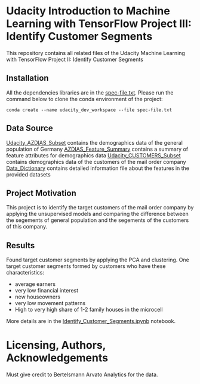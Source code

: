 # Udacity Introduction to Machine Learning with TensorFlow Project III: Identify Customer Segments

This repository contains all related files of the Udacity Machine Learning with TensorFlow Project II: Identify Customer Segments

## Installation
All the dependencies libraries are in the [spec-file.txt](https://github.com/Mendy5/Udacity_Project_Identify_Customer_Segments/blob/main/spec-file.txt). Please run the command below to clone the conda environment of the project:
```
conda create --name udacity_dev_workspace --file spec-file.txt
```

## Data Source
[Udacity_AZDIAS_Subset](https://github.com/Mendy5/Udacity_Project_Identify_Customer_Segments/blob/main/Udacity_AZDIAS_Subset.csv) contains the demographics data of the general population of Germany
[AZDIAS_Feature_Summary](https://github.com/Mendy5/Udacity_Project_Identify_Customer_Segments/blob/main/AZDIAS_Feature_Summary.csv) contains a summary of feature attributes for demographics data
[Udacity_CUSTOMERS_Subset](https://github.com/Mendy5/Udacity_Project_Identify_Customer_Segments/blob/main/Udacity_CUSTOMERS_Subset.csv) contains demographics data of the customers of the mail order company
[Data_Dictionary](https://github.com/Mendy5/Udacity_Project_Identify_Customer_Segments/blob/main/Data_Dictionary.md) contains detailed information file about the features in the provided datasets

## Project Motivation
This project is to identify the target customers of the mail order company by applying the unsupervised models and comparing the difference between the segements of general population and the segements of the customers of this company.

## Results
Found target customer segments by applying the PCA and clustering. One target customer segments formed by customers who have these characteristics:

- average earners
- very low financial interest
- new houseowners
- very low movement patterns
- High to very high share of 1-2 family houses in the microcell

More details are in the [Identify_Customer_Segments.ipynb](https://github.com/Mendy5/Udacity_Project_Identify_Customer_Segments/blob/main/Identify_Customer_Segments.ipynb) notebook.

# Licensing, Authors, Acknowledgements
Must give credit to Bertelsmann Arvato Analytics for the data.
